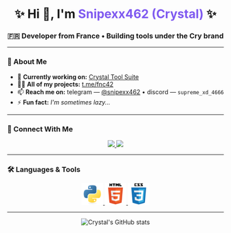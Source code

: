 <h1 align="center">✨ Hi 👋, I'm <span style="color:#7f5af0;">Snipexx462 (Crystal)</span> ✨</h1>
<h3 align="center">🇫🇷 Developer from France • Building tools under the <strong>Cry</strong> brand</h3>

---

### 🚀 About Me  

- 🔭 **Currently working on:** [Crystal Tool Suite](https://t.me/fnc42)  
- 👨‍💻 **All of my projects:** [t.me/fnc42](https://t.me/fnc42)  
- 📫 **Reach me on:** telegram — [@snipexx462](https://t.me/snipexx462) • discord — `supreme_xd_4666`  
- ⚡ **Fun fact:** _I'm sometimes lazy..._  

---

### 🤝 Connect With Me  
<p align="center">
<a href="https://twitter.com/slayer21mp4" target="_blank">
  <img src="https://img.shields.io/badge/Twitter-1DA1F2?style=for-the-badge&logo=twitter&logoColor=white" />
</a>
<a href="https://discord.gg/W3v99V5MEp" target="_blank">
  <img src="https://img.shields.io/badge/Discord-5865F2?style=for-the-badge&logo=discord&logoColor=white" />
</a>
</p>

---

### 🛠️ Languages & Tools  
<p align="center">
  <a href="https://www.python.org" target="_blank" rel="noreferrer">
    <img src="https://raw.githubusercontent.com/devicons/devicon/master/icons/python/python-original.svg" alt="python" width="50" height="50"/>
  </a>
  <a href="https://www.w3.org/html/" target="_blank" rel="noreferrer">
    <img src="https://raw.githubusercontent.com/devicons/devicon/master/icons/html5/html5-original-wordmark.svg" alt="html5" width="50" height="50"/>
  </a>
  <a href="https://www.w3schools.com/css/" target="_blank" rel="noreferrer">
    <img src="https://raw.githubusercontent.com/devicons/devicon/master/icons/css3/css3-original-wordmark.svg" alt="css3" width="50" height="50"/>
  </a>
</p>

---

<p align="center">
  <img src="https://github-readme-stats.vercel.app/api?username=crystal-idk&show_icons=true&theme=tokyonight&hide_border=true" alt="Crystal's GitHub stats" />
</p>
